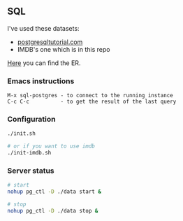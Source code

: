## SQL

I've used these datasets:
 * [postgresqltutorial.com]( https://www.postgresqltutorial.com/postgresql-getting-started/postgresql-sample-database/)
 * IMDB's one which is in this repo

[Here](https://www.postgresqltutorial.com/postgresql-getting-started/postgresql-sample-database/#dvd-rental-er-model) you can find the ER.

### Emacs instructions

```
M-x sql-postgres - to connect to the running instance
C-c C-c          - to get the result of the last query
```

### Configuration

```sh
./init.sh

# or if you want to use imdb
./init-imdb.sh
```

### Server status

```sh
# start
nohup pg_ctl -D ./data start &

# stop
nohup pg_ctl -D ./data stop &
```

